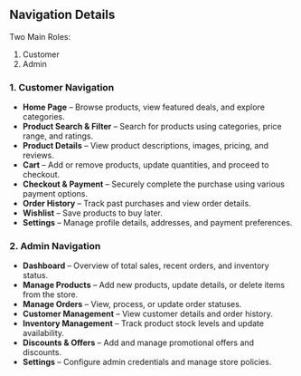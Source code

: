 ## **Navigation Details**

Two Main Roles:

1. Customer
2. Admin

### **1. Customer Navigation**

- **Home Page** – Browse products, view featured deals, and explore categories.
- **Product Search & Filter** – Search for products using categories, price range, and ratings.
- **Product Details** – View product descriptions, images, pricing, and reviews.
- **Cart** – Add or remove products, update quantities, and proceed to checkout.
- **Checkout & Payment** – Securely complete the purchase using various payment options.
- **Order History** – Track past purchases and view order details.
- **Wishlist** – Save products to buy later.
- **Settings** – Manage profile details, addresses, and payment preferences.

### **2. Admin Navigation**

- **Dashboard** – Overview of total sales, recent orders, and inventory status.
- **Manage Products** – Add new products, update details, or delete items from the store.
- **Manage Orders** – View, process, or update order statuses.
- **Customer Management** – View customer details and order history.
- **Inventory Management** – Track product stock levels and update availability.
- **Discounts & Offers** – Add and manage promotional offers and discounts.
- **Settings** – Configure admin credentials and manage store policies.
